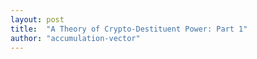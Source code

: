 ```yaml
---
layout: post
title:  "A Theory of Crypto-Destituent Power: Part 1"
author: "accumulation-vector"
---
```

